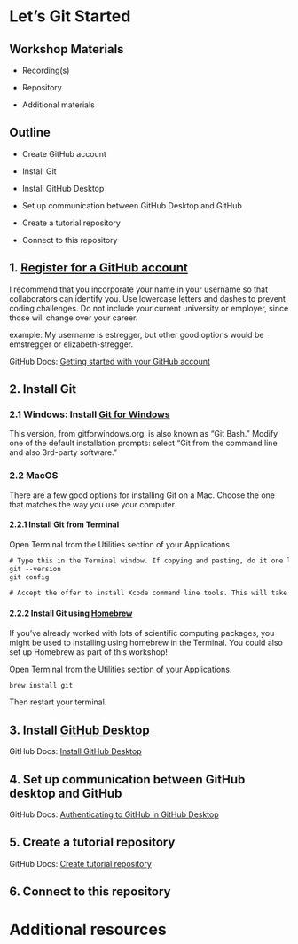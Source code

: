 # Let’s Git Started


## Workshop Materials

- Recording(s)

- Repository

- Additional materials

## Outline

- Create GitHub account

- Install Git

- Install GitHub Desktop

- Set up communication between GitHub Desktop and GitHub

- Create a tutorial repository

- Connect to this repository

## 1. [Register for a GitHub account](https://github.com/)

I recommend that you incorporate your name in your username so that
collaborators can identify you. Use lowercase letters and dashes to
prevent coding challenges. Do not include your current university or
employer, since those will change over your career.

example: My username is estregger, but other good options would be
emstregger or elizabeth-stregger.

GitHub Docs: [Getting started with your GitHub
account](https://docs.github.com/en/get-started/onboarding/getting-started-with-your-github-account)

## 2. Install Git

### 2.1 Windows: Install [Git for Windows](https://gitforwindows.org/)

This version, from gitforwindows.org, is also known as “Git Bash.”
Modify one of the default installation prompts: select “Git from the
command line and also 3rd-party software.”

### 2.2 MacOS

There are a few good options for installing Git on a Mac. Choose the one
that matches the way you use your computer.

#### 2.2.1 Install Git from Terminal

Open Terminal from the Utilities section of your Applications.

``` default
# Type this in the Terminal window. If copying and pasting, do it one line at a time.
git --version
git config

# Accept the offer to install Xcode command line tools. This will take approximately 10 minutes, depending on your Internet connection.
```

#### 2.2.2 Install Git using [Homebrew](https://brew.sh/)

If you’ve already worked with lots of scientific computing packages, you
might be used to installing using homebrew in the Terminal. You could
also set up Homebrew as part of this workshop!

Open Terminal from the Utilities section of your Applications.

``` default
brew install git
```

Then restart your terminal.

## 3. Install [GitHub Desktop](https://github.com/apps/desktop)

GitHub Docs: [Install GitHub
Desktop](https://docs.github.com/en/desktop/installing-and-authenticating-to-github-desktop/installing-github-desktop?platform=mac)

## 4. Set up communication between GitHub desktop and GitHub

GitHub Docs: [Authenticating to GitHub in GitHub
Desktop](https://docs.github.com/en/desktop/installing-and-authenticating-to-github-desktop/authenticating-to-github-in-github-desktop?platform=mac)

## 5. Create a tutorial repository

GitHub Docs: [Create tutorial
repository](https://docs.github.com/en/desktop/overview/creating-your-first-repository-using-github-desktop#part-2-creating-a-new-repository)

## 6. Connect to this repository

# Additional resources
